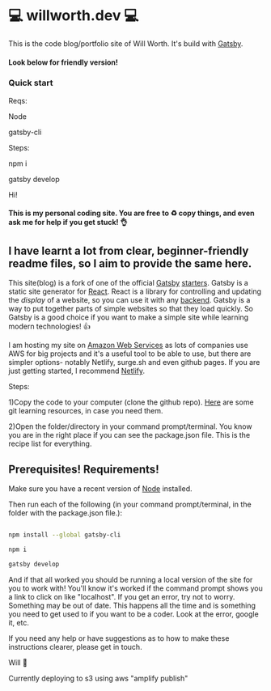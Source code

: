 # :computer: willworth.dev :computer: #

This is the code blog/portfolio site of Will Worth.  It's build with [Gatsby](https://www.gatsbyjs.org/).

#### Look below for friendly version! ####

### Quick start ###


Reqs:

Node

gatsby-cli

Steps:

npm i

gatsby develop





Hi!

####  This is my personal coding site.  You are free to :recycle: copy things, and even ask me for help if you get stuck!   :ok_hand:  #### 

## I have learnt a lot from clear, beginner-friendly readme files, so I aim to provide the same here. ##

This site(blog) is a fork of one of the official [Gatsby](https://next.gatsbyjs.org/) [starters](https://next.gatsbyjs.org/docs/gatsby-starters/).  Gatsby is a static site generator for [React](https://reactjs.org/).   React is a library for controlling and updating the *display* of a website, so you can use it with any [backend](https://en.wikipedia.org/wiki/Front_and_back_ends).  Gatsby is a way to put together parts of simple websites so that they load quickly. So Gatsby is a good choice if you want to make a simple site while learning modern technologies! :thumbsup:



I am hosting my site on [Amazon Web Services](https://aws.amazon.com/) as lots of companies use AWS for big projects and it's a useful tool to be able to use, but there are simpler options- notably Netlify, surge.sh and even github pages.  If you are just getting started, I recommend [Netlify](https://www.netlify.com/).


Steps:

1)Copy the code to your computer  (clone the github repo).
[Here](https://services.github.com/on-demand/resources/) are some git learning resources, in case you need them.


2)Open the folder/directory in your command prompt/terminal.
You know you are in the right place if you can see the package.json file.  This is the recipe list for everything.


## Prerequisites! Requirements! ##
Make sure you have a recent version of [Node](https://nodejs.org/en/) installed.

Then run each of the following (in your command prompt/terminal, in the folder with the package.json file.):

```bash

npm install --global gatsby-cli

npm i

gatsby develop


```

And if that all worked you should be running a local version of the site for you to work with!  You'll know it's worked if the command prompt shows you a link to click on like "localhost".  If you get an error, try not to worry.  Something may be out of date.  This happens all the time and is something you need to get used to if you want to be a coder.  Look at the error, google it, etc.


If you need any help or have suggestions as to how to make these instructions clearer, please get in touch.

Will     :wave:


Currently deploying to s3 using aws "amplify publish"

